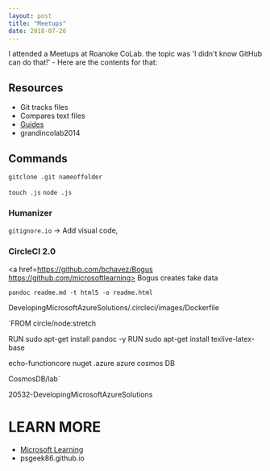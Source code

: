 ```yaml
---
layout: post
title: "Meetups"
date: 2018-07-26
---
```


I attended a Meetups at Roanoke CoLab. the topic was 'I didn't know GitHub can do that!' - 
Here are the contents for that:

## Resources
- Git tracks files
- Compares text files
- <a href="guides.github.com"> Guides </a>
- grandincolab2014

## Commands

`gitclone .git nameoffolder`

`touch .js`
`node .js`

### Humanizer
`gitignore.io` -> Add visual code, 

### CircleCI 2.0
<a href=https://github.com/bchavez/Bogus
https://github.com/microsoftlearning> Bogus creates fake data </a>

`pandoc readme.md -t html5 -o readme.html`

DevelopingMicrosoftAzureSolutions/.circleci/images/Dockerfile

`FROM circle/node:stretch

 RUN sudo apt-get install pandoc -y
 RUN sudo apt-get install texlive-latex-base

 echo-functioncore
 nuget
 .azure
 azure cosmos DB

 CosmosDB/lab`

20532-DevelopingMicrosoftAzureSolutions

# LEARN MORE

* <a href="https://github.com/microsoftlearning"> Microsoft Learning </a>
* psgeek86.github.io
